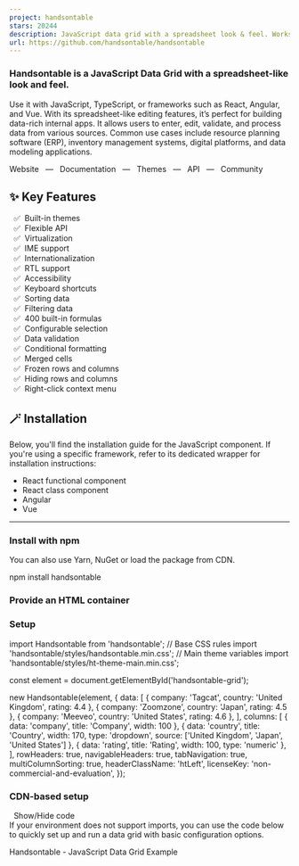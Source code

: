 ```yaml
---
project: handsontable
stars: 20244
description: JavaScript data grid with a spreadsheet look & feel. Works with React, Angular, and Vue. Supported by the Handsontable team ⚡
url: https://github.com/handsontable/handsontable
---
```


  
  
  
  

### Handsontable is a JavaScript Data Grid with a spreadsheet-like look and feel.

Use it with JavaScript, TypeScript, or frameworks such as React, Angular, and Vue. With its spreadsheet-like editing features, it’s perfect for building data-rich internal apps. It allows users to enter, edit, validate, and process data from various sources. Common use cases include resource planning software (ERP), inventory management systems, digital platforms, and data modeling applications.

Website   —   Documentation   —   Themes   —   API   —   Community

  

  

  

✨ Key Features
--------------

  ✅  Built-in themes  
  ✅  Flexible API  
  ✅  Virtualization  
  ✅  IME support  
  ✅  Internationalization  
  ✅  RTL support  
  ✅  Accessibility  
  ✅  Keyboard shortcuts  
  ✅  Sorting data  
  ✅  Filtering data  
  ✅  400 built-in formulas  
  ✅  Configurable selection  
  ✅  Data validation  
  ✅  Conditional formatting  
  ✅  Merged cells  
  ✅  Frozen rows and columns  
  ✅  Hiding rows and columns  
  ✅  Right-click context menu  

  

🪄 Installation
---------------

Below, you'll find the installation guide for the JavaScript component. If you're using a specific framework, refer to its dedicated wrapper for installation instructions:

-   React functional component
-   React class component
-   Angular
-   Vue

* * *

### Install with npm

You can also use Yarn, NuGet or load the package from CDN.

npm install handsontable

### Provide an HTML container

<!-- Set the container's ID and apply the desired theme -->
<div id\="handsontable-example" class\="ht-theme-main-dark-auto"\></div\>

### Setup

import Handsontable from 'handsontable';
// Base CSS rules
import 'handsontable/styles/handsontable.min.css';
// Main theme variables
import 'handsontable/styles/ht-theme-main.min.css';

const element \= document.getElementById('handsontable-grid');

new Handsontable(element, {
  data: \[
    { company: 'Tagcat', country: 'United Kingdom', rating: 4.4 },
    { company: 'Zoomzone', country: 'Japan', rating: 4.5 },
    { company: 'Meeveo', country: 'United States', rating: 4.6 },
  \],
  columns: \[
    { data: 'company', title: 'Company', width: 100 },
    { data: 'country', title: 'Country', width: 170, type: 'dropdown', source: \['United Kingdom', 'Japan', 'United States'\] },
    { data: 'rating', title: 'Rating', width: 100, type: 'numeric' },
  \],
  rowHeaders: true,
  navigableHeaders: true,
  tabNavigation: true,
  multiColumnSorting: true,
  headerClassName: 'htLeft',
  licenseKey: 'non-commercial-and-evaluation',
});

### CDN-based setup

  Show/Hide code  
If your environment does not support imports, you can use the code below to quickly set up and run a data grid with basic configuration options.  
  

<!DOCTYPE html\>
<html lang\="en"\>
  <head\>
    <meta charset\="UTF-8" />
    <meta name\="viewport" content\="width=device-width, initial-scale=1.0" />
    <title\>Handsontable - JavaScript Data Grid Example</title\>
    <link
      rel\="stylesheet"
      href\="https://cdn.jsdelivr.net/npm/handsontable/styles/handsontable.min.css"
    />
    <link
      rel\="stylesheet"
      href\="https://cdn.jsdelivr.net/npm/handsontable/styles/ht-theme-main.min.css"
    />
  </head\>
  <body\>
    <div id\="handsontable-grid" class\="ht-theme-main"\></div\>
    <script src\="https://cdn.jsdelivr.net/npm/handsontable/dist/handsontable.full.min.js"\></script\>
    <script\>
      const element \= document.getElementById("handsontable-grid");

      new Handsontable(element, {
        data: \[
          { company: "Tagcat", country: "United Kingdom", rating: 4.4 },
          { company: "Zoomzone", country: "Japan", rating: 4.5 },
          { company: "Meeveo", country: "United States", rating: 4.6 },
        \],
        columns: \[
          { data: "company", title: "Company", width: 100 },
          { data: "country", title: "Country", width: 170, type: "dropdown", source: \["United Kingdom", "Japan", "United States"\] },
          { data: "rating", title: "Rating", width: 100, type: "numeric" },
        \],
        rowHeaders: true,
        navigableHeaders: true,
        tabNavigation: true,
        multiColumnSorting: true,
        headerClassName: "htLeft",
        licenseKey: "non-commercial-and-evaluation",
      });
    </script\>
  </body\>
</html\>

  

🚀 Resources
------------

-   Website
-   Demo
-   Documentation
-   npm
-   CDN
-   Forum
-   Blog
-   Contact support team
-   Get a quote

  

🤔 Is Handsontable a Data Grid or a Spreadsheet?
------------------------------------------------

Handsontable is a data grid component written in JavaScript, not a spreadsheet. However, it brings in many features typically found in spreadsheet software. We designed it this way because spreadsheet-like patterns are often the most user-friendly when it comes to data entry and management.

### Spreadsheet-like features in Handsontable:

-   Keyboard shortcuts compliant with either Google Sheets or Excel
-   400 spreadsheet formulas via native integration with HyperFormula
-   Keyboard navigation across headers that can be disabled, making only cells navigable
-   TAB navigation across cells that can be disabled
-   Built-in undo-redo functionality
-   Powerful clipboard capabilities for copy-paste operations
-   Ability to scroll the grid within the container (`div`) or window
-   Data binding in the form of an array of objects or arrays of arrays
-   Built-in cell editors like a date picker or dropdown list

At first glance, it might seem that a data table, spreadsheet, and data grid are just different names for the same thing - an interactive table displaying data. In reality, these tools serve different purposes and offer distinct functionalities, designed to meet specific needs. Handsontable sits comfortably in the data grid category while incorporating many of the best aspects of spreadsheet software.

  

🛟 Support
----------

**We're here to help!**

If you're using Handsontable with a free, non-commercial license, you can:

-   Join the conversation on GitHub Discussions to share ideas, suggest features, or discuss changes.
-   Report any bugs you find on our GitHub Issue Board.
-   Connect with other developers and find answers on our Developer Forum.

If you have a commercial license, feel free to contact us directly at support@handsontable.com or use our contact form.

  

📖 Licenses
-----------

Handsontable is available under two licensing options, allowing you to choose the one that best fits your needs. Each license comes with its own terms and conditions, as outlined below:

### ① Free license for non-commercial use, and evaluation purposes

This license is available for non-commercial purposes such as teaching, academic research, or evaluation. It allows you to use Handsontable free of charge under the terms specified in the non-commercial license agreement.  
Learn more here.

### ② Commercial license

For commercial use, a paid license is required. This license includes support and maintenance to ensure you get the most out of Handsontable. The commercial license can be purchased directly from Handsoncode or through an authorized reseller. See the pricing page for details.

  

🔑 License Key
--------------

For projects covered by the free non-commercial license, simply use the phrase `'non-commercial-and-evaluation'` as your license key.

If you're using Handsontable in a project that supports commercial activities, you'll need to purchase a license key at handsontable.com/pricing. You can find more details in our documentation.

  

🙌 Contributing
---------------

Contributions are welcome, but before you make them, please read the Contributing Guide and accept the Contributor License Agreement.

  
  

Created and maintained by the Handsontable Team 👋

* * *

© 2012 - 2024 Handsoncode
